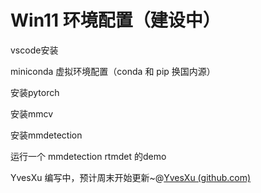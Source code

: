 # Win11 环境配置（建设中）

vscode安装

miniconda 虚拟环境配置（conda 和 pip 换国内源）

安装pytorch

安装mmcv

安装mmdetection

运行一个 mmdetection rtmdet 的demo

YvesXu 编写中，预计周末开始更新~@[YvesXu (github.com)](https://github.com/YvesXu)
